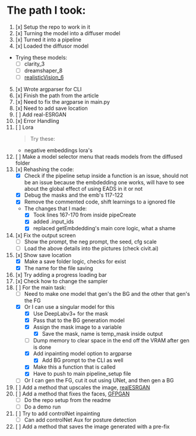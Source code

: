 # The path I took:

1.  [x] Setup the repo to work in it
2.  [x] Turning the model into a diffuser model
3.  [x] Turned it into a pipeline
4.  [x] Loaded the diffusor model
 - Trying these models:
    - [ ] clarity_3
    - [ ] dreamshaper_8
    - [ ] [realisticVision_6](https://huggingface.co/SG161222/Realistic_Vision_V6.0_B1_noVAE)
5.  [x] Wrote argparser for CLI
6.  [x] Finish the path from the article
7.  [x] Need to fix the argparse in main.py
8.  [x] Need to add save location
9.  [ ] Add real-ESRGAN
10. [x] Error Handling
11. [ ] Lora
    > Try these:
    - negative embeddings lora's
12. [ ] Make a model selector menu that reads models from the diffused folder
13. [x] Rehashing the code:
    - [x] Check if the pipeline setup inside a function is an issue, should not be an issue because the embdedding one works, will have to see about the global effect of using EADS in it or not
    - [x] Debug the masks and the emb's 117-122
    - [x] Remove the commented code, shift learnings to a ignored file
    - The changes that I made:
        - [x] Took lines 167-170 from inside pipeCreate
        - [x] added .input_ids
        - [x] replaced getEmbdedding's main core logic, what a shame
14. [x] Fix the output screen
    - [ ] Show the prompt, the neg prompt, the seed, cfg scale
    - [ ] Load the above details into the pictures (check civit.ai)
15. [x] Show save location
    - [x] Make a save folder logic, checks for exist
    - [x] The name for the file saving
16. [x] Try adding a progress loading bar
17. [x] Check how to change the sampler
18. [ ] For the main task:
    - [ ] Need to make one model that gen's the BG and the other that gen's the FG
    - [x] Or I can use a singular model for this
        - [x] Use DeepLabv3+ for the mask
        - [x] Pass that to the BG generation model
        - [x] Assign the mask image to a variable
            - [x] Save the mask, name is temp_mask inside output
        - [ ] Dump memory to clear space in the end off the VRAM after gen is done
        - [x] Add inpainting model option to argparse
            - [x] Add BG prompt to the CLI as well
        - [x] Make this a function that is called
        - [x] Have to push to main pipeline_setup file
    - [ ] Or I can gen the FG, cut it out using UNet, and then gen a BG
19. [ ] Add a method that upscales the image, [realESRGAN](https://github.com/xinntao/Real-ESRGAN)
20. [ ] Add a method that fixes the faces, [GFPGAN](https://github.com/TencentARC/GFPGAN) 
    - [ ] Do the repo setup from the readme
    - [ ] Do a demo run
21. [ ] Try to add controlNet inpainting
    - [ ] Can add controlNet Aux for posture detection
22. [ ] Add a method that saves the image generated with a pre-fix